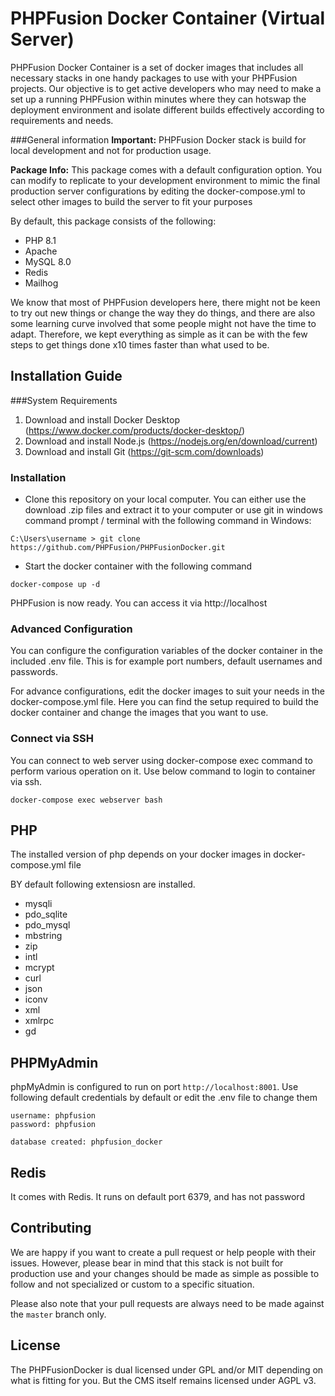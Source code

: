 # PHPFusion Docker Container (Virtual Server)

PHPFusion Docker Container is a set of docker images that includes all necessary stacks in one handy packages to use with your PHPFusion projects.
Our objective is to get active developers who may need to make a set up a running PHPFusion within minutes where
they can hotswap the deployment environment and isolate different builds effectively according to requirements and needs.

###General information
**Important:** PHPFusion Docker stack is build for local development and not for production usage.

**Package Info:**
This package comes with a default configuration option. You can modify to replicate to your development environment to mimic the final production server configurations by editing the docker-compose.yml to select other images to build the server to fit your purposes

By default, this package consists of the following:
- PHP 8.1
- Apache
- MySQL 8.0
- Redis
- Mailhog

We know that most of PHPFusion developers here, there might not be keen to try out new things or change the way they do things, and there are also some learning curve involved that some people might not have the time to adapt. Therefore, we kept everything as simple as it can be with the few steps to get things done x10 times faster than what used to be.


Installation Guide
---

###System Requirements

1. Download and install Docker Desktop (https://www.docker.com/products/docker-desktop/)
2. Download and install Node.js (https://nodejs.org/en/download/current)
3. Download and install Git (https://git-scm.com/downloads)

### Installation

- Clone this repository on your local computer. You can either use the download .zip files and extract it to your computer
  or use git in windows command prompt / terminal with the following command in Windows:

```git
C:\Users\username > git clone https://github.com/PHPFusion/PHPFusionDocker.git 
```

- Start the docker container with the following command

```docker-file
docker-compose up -d
```

PHPFusion is now ready. You can access it via http://localhost

### Advanced Configuration

You can configure the configuration variables of the docker container in the included .env file. This is for example port numbers, default usernames and passwords.

For advance configurations, edit the docker images to suit your needs in the docker-compose.yml file. Here you can find the setup required to build the docker container and change the images that you want to use.

### Connect via SSH
You can connect to web server using docker-compose exec command to perform various operation on it. Use below command to login to container via ssh.
```docker-file
docker-compose exec webserver bash
```

PHP
---
The installed version of php depends on your docker images in docker-compose.yml file

BY default following extensiosn are installed.

- mysqli
- pdo_sqlite
- pdo_mysql
- mbstring
- zip
- intl
- mcrypt
- curl
- json
- iconv
- xml
- xmlrpc
- gd

PHPMyAdmin
---
phpMyAdmin is configured to run on port ```http://localhost:8001```. Use following default credentials by default or edit the .env file to change them

```
username: phpfusion
password: phpfusion
```

```docker
database created: phpfusion_docker
```

Redis
---
It comes with Redis. It runs on default port 6379, and has not password


Contributing
---
We are happy if you want to create a pull request or help people with their issues. However, please bear in mind that
this stack is not built for production use and your changes should be made as simple as possible to follow and not specialized or custom to a specific situation.

Please also note that your pull requests are always need to be made against the ``master`` branch only.

License
---
The PHPFusionDocker is dual licensed under GPL and/or MIT depending on what is fitting for you. But the CMS itself remains licensed under AGPL v3. 

